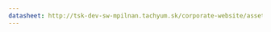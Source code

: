 ```yaml
---
datasheet: http://tsk-dev-sw-mpilnan.tachyum.sk/corporate-website/assets/img/Datasheet-216.pdf
---
```

